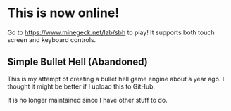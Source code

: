 # This is now online!
Go to https://www.minegeck.net/lab/sbh to play! It supports both touch screen and keyboard controls.

## Simple Bullet Hell (Abandoned)
This is my attempt of creating a bullet hell game engine about a year ago. I
thought it might be better if I upload this to GitHub.

It is no longer maintained since I have other stuff to do.

